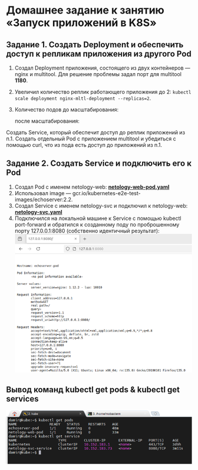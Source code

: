 # Домашнее задание к занятию «Запуск приложений в K8S»

## Задание 1. Создать Deployment и обеспечить доступ к репликам приложения из другого Pod
1. Создал Deployment приложения, состоящего из двух контейнеров — nginx и multitool. Для решение проблемы задал порт для multitool **1180**.
2. Увеличил количество реплик работающего приложения до 2: ```kubectl scale deployment nginx-mltl-deployment --replicas=2```.
3. Количество подов
   до масштабирования:

   после масштабирования:

   
Создать Service, который обеспечит доступ до реплик приложений из п.1.
Создать отдельный Pod с приложением multitool и убедиться с помощью curl, что из пода есть доступ до приложений из п.1.

    

## Задание 2. Создать Service и подключить его к Pod
1. Создал Pod с именем netology-web: [**netology-web-pod.yaml**](https://github.com/Granit16/Netology/blob/main/netology/kubernetes/02/yaml/netology-web-pod.yaml)
2. Использовал image — gcr.io/kubernetes-e2e-test-images/echoserver:2.2.
3. Создал Service с именем netology-svc и подключил к netology-web: [**netology-svc.yaml**](https://github.com/Granit16/Netology/blob/main/netology/kubernetes/02/yaml/netology-svc.yamll)
4. Подключился на локальной машине к Service с помощью kubectl port-forward и обратился к созданному поду по проброшенному порту 127.0.0.1:8080 (собственно идентичный результат):
![](https://github.com/Granit16/Netology/blob/main/netology/kubernetes/02/pics/port-forward.png)

## Вывод команд kubectl get pods & kubectl get services

![](https://github.com/Granit16/Netology/blob/main/netology/kubernetes/02/pics/status.png)

